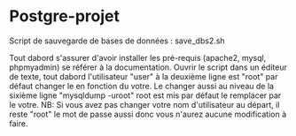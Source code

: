# Postgre-projet

Script de sauvegarde de bases de données : save_dbs2.sh

Tout dabord s'assurer d'avoir installer les pré-requis (apache2, mysql, phpmyadmin) se référer à la documentation.
Ouvrir le script dans un éditeur de texte, tout dabord l'utilisateur "user" à la deuxième ligne est "root" par défaut changer le en fonction du votre. Le changer aussi au niveau de la sixième ligne "mysqldump -uroot" root est mis par défaut le remplacer par le votre.
NB: Si vous avez pas changer votre nom d'utilisateur au départ, il reste "root" le mot de passe aussi donc vous n'aurez aucune modification à faire.
